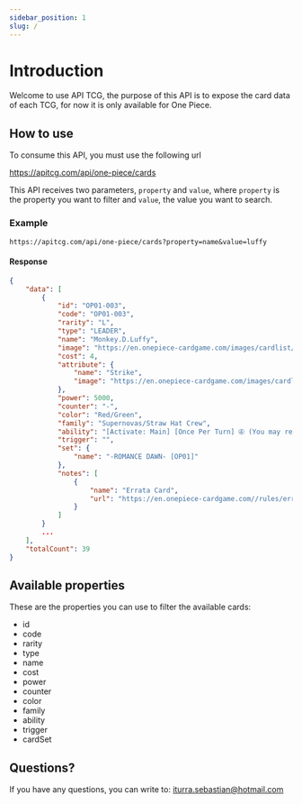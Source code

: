```yaml
---
sidebar_position: 1
slug: /
---
```


# Introduction

Welcome to use API TCG, the purpose of this API is to expose the card data of each TCG, for now it is only available for One Piece.

## How to use

To consume this API, you must use the following url

https://apitcg.com/api/one-piece/cards

This API receives two parameters, `property` and `value`, where `property` is the property you want to filter and `value`, the value you want to search.

### Example

```cli
https://apitcg.com/api/one-piece/cards?property=name&value=luffy
```

#### Response

```json
{
    "data": [
        {
            "id": "OP01-003",
            "code": "OP01-003",
            "rarity": "L",
            "type": "LEADER",
            "name": "Monkey.D.Luffy",
            "image": "https://en.onepiece-cardgame.com/images/cardlist/card/OP01-003.png",
            "cost": 4,
            "attribute": {
                "name": "Strike",
                "image": "https://en.onepiece-cardgame.com/images/cardlist/attribute/ico_type01.png"
            },
            "power": 5000,
            "counter": "-",
            "color": "Red/Green",
            "family": "Supernovas/Straw Hat Crew",
            "ability": "[Activate: Main] [Once Per Turn] ➃ (You may rest the specified number of DON!! cards in your cost area.): Set up to 1 of your {Supernovas} or {Straw Hat Crew} type Character cards with a cost of 5 or less as active. It gains +1000 power during this turn.",
            "trigger": "",
            "set": {
                "name": "-ROMANCE DAWN- [OP01]"
            },
            "notes": [
                {
                    "name": "Errata Card",
                    "url": "https://en.onepiece-cardgame.com//rules/errata_card/#errata_05"
                }
            ]
        }
        ...
    ],
    "totalCount": 39
}
```

## Available properties

These are the properties you can use to filter the available cards:

- id
- code
- rarity
- type
- name
- cost
- power
- counter
- color
- family
- ability
- trigger
- cardSet

## Questions?

If you have any questions, you can write to: iturra.sebastian@hotmail.com
